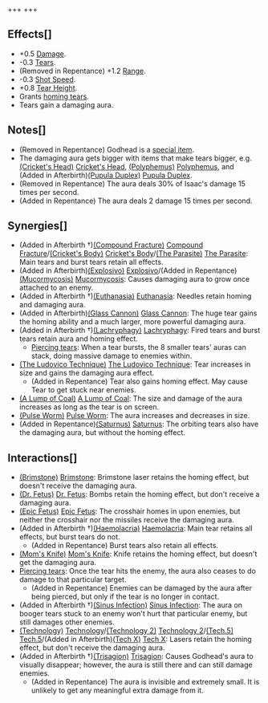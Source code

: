 +++
+++

Effects[]
---------


* +0.5 [Damage](/wiki/Damage "Damage").
* -0.3 [Tears](/wiki/Tears "Tears").
* (Removed in Repentance) +1.2 [Range](/wiki/Range "Range").
* -0.3 [Shot Speed](/wiki/Shot_Speed "Shot Speed").
* +0.8 [Tear Height](/wiki/Tear_Height "Tear Height").
* Grants [homing tears](/wiki/Homing_tears "Homing tears").
* Tears gain a damaging aura.


Notes[]
-------


* (Removed in Repentance) Godhead is a [special item](/wiki/Special_item "Special item").
* The damaging aura gets bigger with items that make tears bigger, e.g. [(Cricket's Head)](/wiki/Cricket%27s_Head "Cricket's Head") [Cricket's Head](/wiki/Cricket%27s_Head "Cricket's Head"), [(Polyphemus)](/wiki/Polyphemus "Polyphemus") [Polyphemus](/wiki/Polyphemus "Polyphemus"), and (Added in Afterbirth)[(Pupula Duplex)](/wiki/Pupula_Duplex "Pupula Duplex") [Pupula Duplex](/wiki/Pupula_Duplex "Pupula Duplex").
* (Removed in Repentance) The aura deals 30% of Isaac's damage 15 times per second.
* (Added in Repentance) The aura deals 2 damage 15 times per second.


Synergies[]
-----------


* (Added in Afterbirth †)[(Compound Fracture)](/wiki/Compound_Fracture "Compound Fracture") [Compound Fracture](/wiki/Compound_Fracture "Compound Fracture")/[(Cricket's Body)](/wiki/Cricket%27s_Body "Cricket's Body") [Cricket's Body](/wiki/Cricket%27s_Body "Cricket's Body")/[(The Parasite)](/wiki/The_Parasite "The Parasite") [The Parasite](/wiki/The_Parasite "The Parasite"): Main tears and burst tears retain all effects.
* (Added in Afterbirth)[(Explosivo)](/wiki/Explosivo "Explosivo") [Explosivo](/wiki/Explosivo "Explosivo")/(Added in Repentance)[(Mucormycosis)](/wiki/Mucormycosis "Mucormycosis") [Mucormycosis](/wiki/Mucormycosis "Mucormycosis"): Causes damaging aura to grow once attached to an enemy.
* (Added in Afterbirth †)[(Euthanasia)](/wiki/Euthanasia "Euthanasia") [Euthanasia](/wiki/Euthanasia "Euthanasia"): Needles retain homing and damaging aura.
* (Added in Afterbirth)[(Glass Cannon)](/wiki/Glass_Cannon "Glass Cannon") [Glass Cannon](/wiki/Glass_Cannon "Glass Cannon"): The huge tear gains the homing ability and a much larger, more powerful damaging aura.
* (Added in Afterbirth †)[(Lachryphagy)](/wiki/Lachryphagy "Lachryphagy") [Lachryphagy](/wiki/Lachryphagy "Lachryphagy"): Fired tears and burst tears retain aura and homing effect.
	+ [Piercing tears](/wiki/Piercing_tears "Piercing tears"): When a tear bursts, the 8 smaller tears' auras can stack, doing massive damage to enemies within.
* [(The Ludovico Technique)](/wiki/The_Ludovico_Technique "The Ludovico Technique") [The Ludovico Technique](/wiki/The_Ludovico_Technique "The Ludovico Technique"): Tear increases in size and gains the damaging aura effect.
	+ (Added in Repentance) Tear also gains homing effect. May cause Tear to get stuck near enemies.
* [(A Lump of Coal)](/wiki/A_Lump_of_Coal "A Lump of Coal") [A Lump of Coal](/wiki/A_Lump_of_Coal "A Lump of Coal"): The size and damage of the aura increases as long as the tear is on screen.
* [(Pulse Worm)](/wiki/Pulse_Worm "Pulse Worm") [Pulse Worm](/wiki/Pulse_Worm "Pulse Worm"): The aura increases and decreases in size.
* (Added in Repentance)[(Saturnus)](/wiki/Saturnus "Saturnus") [Saturnus](/wiki/Saturnus "Saturnus"): The orbiting tears also have the damaging aura, but without the homing effect.


Interactions[]
--------------


* [(Brimstone)](/wiki/Brimstone "Brimstone") [Brimstone](/wiki/Brimstone "Brimstone"): Brimstone laser retains the homing effect, but doesn't receive the damaging aura.
* [(Dr. Fetus)](/wiki/Dr._Fetus "Dr. Fetus") [Dr. Fetus](/wiki/Dr._Fetus "Dr. Fetus"): Bombs retain the homing effect, but don't receive a damaging aura.
* [(Epic Fetus)](/wiki/Epic_Fetus "Epic Fetus") [Epic Fetus](/wiki/Epic_Fetus "Epic Fetus"): The crosshair homes in upon enemies, but neither the crosshair nor the missiles receive the damaging aura.
* (Added in Afterbirth †)[(Haemolacria)](/wiki/Haemolacria "Haemolacria") [Haemolacria](/wiki/Haemolacria "Haemolacria"): Main tear retains all effects, but burst tears do not.
	+ (Added in Repentance) Burst tears also retain all effects.
* [(Mom's Knife)](/wiki/Mom%27s_Knife "Mom's Knife") [Mom's Knife](/wiki/Mom%27s_Knife "Mom's Knife"): Knife retains the homing effect, but doesn't get the damaging aura.
* [Piercing tears](/wiki/Piercing_tears "Piercing tears"): Once the tear hits the enemy, the aura also ceases to do damage to that particular target.
	+ (Added in Repentance) Enemies can be damaged by the aura after being pierced, but only if the tear is no longer in contact.
* (Added in Afterbirth †)[(Sinus Infection)](/wiki/Sinus_Infection "Sinus Infection") [Sinus Infection](/wiki/Sinus_Infection "Sinus Infection"): The aura on booger tears stuck to an enemy won't hurt that particular enemy, but still damages other enemies.
* [(Technology)](/wiki/Technology "Technology") [Technology](/wiki/Technology "Technology")/[(Technology 2)](/wiki/Technology_2 "Technology 2") [Technology 2](/wiki/Technology_2 "Technology 2")/[(Tech.5)](/wiki/Tech.5 "Tech.5") [Tech.5](/wiki/Tech.5 "Tech.5")/(Added in Afterbirth)[(Tech X)](/wiki/Tech_X "Tech X") [Tech X](/wiki/Tech_X "Tech X"): Lasers retain the homing effect, but don't receive the damaging aura.
* (Added in Afterbirth †)[(Trisagion)](/wiki/Trisagion "Trisagion") [Trisagion](/wiki/Trisagion "Trisagion"): Causes Godhead's aura to visually disappear; however, the aura is still there and can still damage enemies.
	+ (Added in Repentance) The aura is invisible and extremely small. It is unlikely to get any meaningful extra damage from it.


